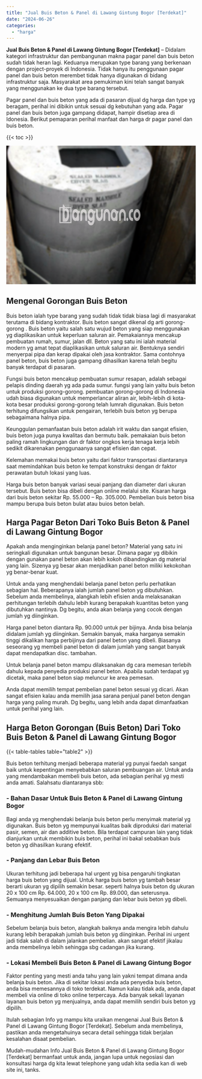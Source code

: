 ```yaml
---
title: "Jual Buis Beton & Panel di Lawang Gintung Bogor [Terdekat]"
date: "2024-06-26"
categories: 
  - "harga"
---
```


**Jual Buis Beton & Panel di Lawang Gintung Bogor \[Terdekat\]** – Didalam kategori infrastruktur dan pembangunan makna pagar panel dan buis beton sudah tidak heran lagi. Keduanya merupakan type barang yang berkenaan dengan project-proyek di Indonesia. Tidak hanya itu penggunaan pagar panel dan buis beton merembet tidak hanya digunakan di bidang infrastruktur saja. Masyarakat area pemukiman kini telah sangat banyak yang menggunakan ke dua type barang tersebut.

Pagar panel dan buis beton yang ada di pasaran dijual dg harga dan type yg beragam, perihal ini dibikin untuk sesuai dg kebutuhan yang ada. Pagar panel dan buis beton juga gampang didapat, hampir disetiap area di Idonesia. Berikut pemaparan perihal manfaat dan harga dr pagar panel dan buis beton.

{{< toc >}}

![Jual Buis Beton & Panel di Lawang Gintung Bogor [Terdekat]](/images/jual-panel-buis-beton-murah-02.png)

## Mengenal Gorongan Buis Beton

Buis beton ialah type barang yang sudah tidak tidak biasa lagi di masyarakat terutama di bidang kontraktor. Buis beton sangat dikenal dg arti gorong-gorong . Buis beton yaitu salah satu wujud beton yang siap menggunakan yg diaplikasikan untuk keperluan saluran air. Pemakaiannya mencakup pembuatan rumah, sumur, jalan dll. Beton yang satu ini ialah material modern yg amat tepat diaplikasikan untuk saluran air. Bentuknya sendiri menyerpai pipa dan kerap dipakai oleh jasa kontraktor. Sama contohnya panel beton, buis beton juga gampang dihasilkan karena telah begitu banyak terdapat di pasaran.

Fungsi buis beton mencakup pembuatan sumur resapan, adalah sebagai pelapis dinding daerah yg ada pada sumur. fungsi yang lain yaitu buis beton untuk produksi gorong-gorong. pembuatan gorong-gorong di Indonesia udah biasa digunakan untuk memperlancar aliran air, lebih-lebih di kota-kota besar produksi gorong-gorong telah lumrah digunakan. Buis beton terhitung difungsikan untuk pengairan, terlebih buis beton yg berupa sebagaimana halnya pipa.

Keunggulan pemanfaatan buis beton adalah irit waktu dan sangat efisien, buis beton juga punya kwalitas dan bermutu baik. pemakaian buis beton paling ramah lingkungan dan dr faktor ongkos kerja tenaga kerja lebih sedikit dikarenakan penggunaanya sangat efisien dan cepat.

Kelemahan memakai buis beton yaitu dari faktor transportasi diantaranya saat memindahkan buis beton ke tempat konstruksi dengan dr faktor perawatan butuh lokasi yang luas.

Harga buis beton banyak variasi seuai panjang dan diameter dari ukuran tersebut. Buis beton bisa dibeli dengan online melalui site. Kisaran harga dari buis beton sekitar Rp. 55.000 – Rp. 305.000. Pembelian buis beton bisa mampu berupa buis beton bulat atau buios beton belah.

## Harga Pagar Beton Dari Toko Buis Beton & Panel di Lawang Gintung Bogor

Apakah anda menginginkan belanja panel beton? Material yang satu ini seringkali digunakan untuk bangunan besar. Dimana pagar yg dibikin dengan gunakan panel beton akan lebih kokoh dibandingkan dg material yang lain. Sizenya yg besar akan menjadikan panel beton miliki kekokohan yg benar-benar kuat.

Untuk anda yang menghendaki belanja panel beton perlu perhatikan sebagian hal. Beberapanya ialah jumlah panel beton yg dibutuhkan. Sebelum anda membelinya, alangkah lebih efisien anda melaksanakan perhitungan terlebih dahulu lebih kurang berapakah kuantitas beton yang dibutuhkan nantinya. Dg begitu, anda akan belanja yang cocok dengan jumlah yg diinginkan.

Harga panel beton diantara Rp. 90.000 untuk per bijinya. Anda bisa belanja didalam jumlah yg diinginkan. Semakin banyak, maka harganya semakin tinggi dikalikan harga perbijinya dari panel beton yang dibeli. Biasanya seseorang yg membeli panel beton di dalam jumlah yang sangat banyak dapat mendapatkan disc. tambahan.

Untuk belanja panel beton mampu dilaksanakan dg cara memesan terlebih dahulu kepada penyedia produksi panel beton. Apabila sudah terdapat yg dicetak, maka panel beton siap meluncur ke area pemesan.

Anda dapat memilih tempat pembelian panel beton sesuai yg dicari. Akan sangat efisien kalau anda memilih jasa sarana penjual panel beton dengan harga yang paling murah. Dg begitu, uang lebih anda dapat dimanfaatkan untuk perihal yang lain.

## Harga Beton Gorongan (Buis Beton) Dari Toko Buis Beton & Panel di Lawang Gintung Bogor

{{< table-tables table="table2" >}}

Buis beton terhitung menjadi beberapa material yg punyai faedah sangat baik untuk kepentingan menyebabkan saluran pembuangan air. Untuk anda yang mendambakan membeli buis beton, ada sebagian perihal yg mesti anda amati. Salahsatu diantaranya sbb:

### \- Bahan Dasar Untuk Buis Beton & Panel di Lawang Gintung Bogor

Bagi anda yg menghendaki belanja buis beton perlu menyimak material yg digunakan. Buis beton yg mempunyai kualitas baik diproduksi dari material pasir, semen, air dan additive beton. Bila terdapat campuran lain yang tidak dianjurkan untuk membikin buis beton, perihal ini bakal sebabkan buis beton yg dihasilkan kurang efektif.

### \- Panjang dan Lebar Buis Beton

Ukuran terhitung jadi beberapa hal urgent yg bisa pengaruhi tingkatan harga buis beton yang dijual. Untuk harga buis beton yg tambah besar berarti ukuran yg dipilih semakin besar. seperti halnya buis beton dg ukuran 20 x 100 cm Rp. 64.000, 20 x 100 cm Rp. 89.000, dan seterusnya. Semuanya menyesuaikan dengan panjang dan lebar buis beton yg dibeli.

### \- Menghitung Jumlah Buis Beton Yang Dipakai

Sebelum belanja buis beton, alangkah baiknya anda mengira lebih dahulu kurang lebih berapakah jumlah buis beton yg diinginkan. Perihal ini urgent jadi tidak salah di dalam jalankan pembelian. akan sangat efektif jikalau anda membelinya lebih sehingga sbg cadangan jika kurang.

### \- Lokasi Membeli Buis Beton & Panel di Lawang Gintung Bogor

Faktor penting yang mesti anda tahu yang lain yakni tempat dimana anda belanja buis beton. Jika di sekitar lokasi anda ada penyedia buis beton, anda bisa memesannya di toko terdekat. Namun kalau tidak ada, anda dapat membeli via online di toko online terpercaya. Ada banyak sekali layanan layanan buis beton yg menjualnya, anda dapat memilih sendiri buis beton yg dipilih.

Itulah sebagian Info yg mampu kita uraikan mengenai Jual Buis Beton & Panel di Lawang Gintung Bogor \[Terdekat\]. Sebelum anda membelinya, pastikan anda mengetahuinya secara detail sehingga tidak berjalan kesalahan disaat pembelian.

Mudah-mudahan Info Jual Buis Beton & Panel di Lawang Gintung Bogor \[Terdekat\] bermanfaat untuk anda, jangan lupa untuk negosiasi dan konsultasi harga dg kita lewat telephone yang udah kita sedia kan di web site ini, tanks.

